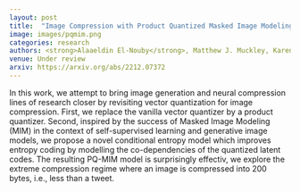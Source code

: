 ```yaml
---
layout: post
title:  "Image Compression with Product Quantized Masked Image Modeling"
image: images/pqmim.png
categories: research
authors: <strong>Alaaeldin El-Nouby</strong>, Matthew J. Muckley, Karen Ullrich, Ivan Laptev, Jakob Verbeek, Hervé Jégou
venue: Under review
arxiv: https://arxiv.org/abs/2212.07372
---
```

In this work, we attempt to bring image generation and neural compression lines of research closer by revisiting vector quantization for image compression.  First, we replace the vanilla vector quantizer by a product quantizer. Second, inspired by the success of Masked Image Modeling (MIM) in the context of self-supervised learning and generative image models, we propose a novel conditional entropy model which improves entropy coding by modelling the co-dependencies of the quantized latent codes. The resulting PQ-MIM model is surprisingly effectiv, we explore the extreme compression regime where an image is compressed into 200 bytes, i.e., less than a tweet.
